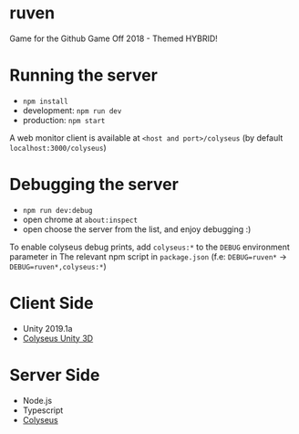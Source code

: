 # ruven
Game for the Github Game Off 2018 - Themed HYBRID!

# Running the server
* `npm install`
* development: `npm run dev`
* production: `npm start`

A web monitor client is available at `<host and port>/colyseus` (by default `localhost:3000/colyseus`)

# Debugging the server
* `npm run dev:debug`
* open chrome at `about:inspect`
* open choose the server from the list, and enjoy debugging :)

To enable colyseus debug prints, add `colyseus:*` to the `DEBUG` environment parameter in
The relevant npm script in `package.json` (f.e: `DEBUG=ruven*` -> `DEBUG=ruven*,colyseus:*`)

# Client Side
* Unity 2019.1a
* [Colyseus Unity 3D](https://github.com/gamestdio/colyseus-unity3d)

# Server Side
* Node.js
* Typescript
* [Colyseus](https://github.com/gamestdio/colyseus/)
